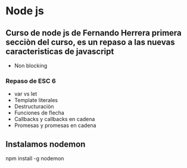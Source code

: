 # Node js
## Curso de node js de Fernando Herrera primera secciòn del curso, es un  repaso a las nuevas caracteristicas de javascript

- Non blocking

### Repaso de ESC 6
- var vs let
- Template literales 
- Destructuraciòn
- Funciones de flecha
- Callbacks y callbacks en cadena
- Promesas y promesas en cadena

## Instalamos nodemon 
 
 npm install -g nodemon 
 
